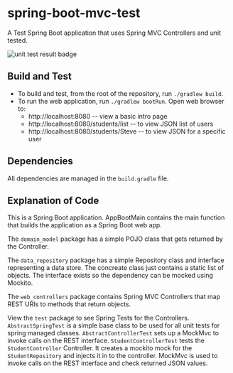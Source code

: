 # spring-boot-mvc-test
A Test Spring Boot application that uses Spring MVC Controllers and unit tested.

![unit test result badge](https://travis-ci.org/stealthrabbi/spring-boot-mvc-test.svg?branch=master)

## Build and Test

* To build and test, from the root of the repository, run `./gradlew build`.
* To run the web application, run `./gradlew bootRun`. Open web browser to:
  * http://localhost:8080 -- view a basic intro page
  * http://localhost:8080/students/list -- to view JSON list of users
  * http://localhost:8080/students/Steve -- to view JSON for a specific user


## Dependencies
All dependencies are managed in the `build.gradle` file.
  
## Explanation of Code

This is a Spring Boot application.
AppBootMain contains the main function that builds the application as a Spring Boot web app.

The `domain_model` package has a simple POJO class that gets returned by the Controller.

The `data_repository` package has a simple Repository class and interface representing a data store. The concreate class just contains a static list of objects. The interface exists so the dependency can be mocked using Mockito.

The `web_controllers` package contains Spring MVC Controllers that map REST URIs to methods that return objects.

View the `test` package to see Spring Tests for the Controllers.
`AbstractSpringTest` is a simple base class to be used for all unit tests for spring managed classes.
`AbstractControllerTest` sets up a MockMvc to invoke calls on the REST interface.
`StudentControllerTest` tests the `StudentController` Controller. It creates a mockito mock for the `StudentRepository` and injects it in to the controller. MockMvc is used to invoke calls on the REST interface and check returned JSON values.

